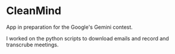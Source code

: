 # CleanMind
App in preparation for the Google's Gemini contest.

I worked on the python scripts to download emails and record and transcrube meetings.
